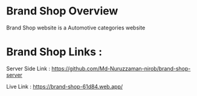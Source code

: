 # Brand Shop Overview

Brand Shop website is a Automotive categories website

# Brand Shop Links :

Server Side Link : https://github.com/Md-Nuruzzaman-nirob/brand-shop-server

Live Link : https://brand-shop-61d84.web.app/
